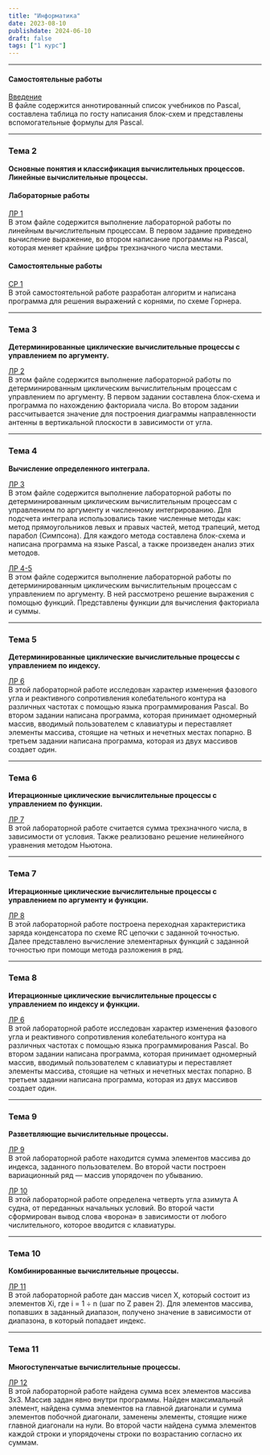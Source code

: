 ```yaml
---
title: "Информатика"
date: 2023-08-10
publishdate: 2024-06-10
draft: false
tags: ["1 курс"]
---
```


---

#### Самостоятельные работы  
[Введение](https://disk.yandex.ru/i/GgyHmvPK8jaEAw)  
В файле содержится аннотированный список учебников по Pascal, составлена таблица по госту написания блок-схем и представлены вспомогательные формулы для Pascal.

---

### Тема 2  
**Основные понятия и классификация вычислительных процессов. Линейные вычислительные процессы.**

#### Лабораторные работы  
[ЛР 1](https://disk.yandex.ru/i/lfnTr_4TWv7nqw)  
В этом файле содержится выполнение лабораторной работы по линейным вычислительным процессам. В первом задание приведено вычисление выражение, во втором написание программы на Pascal, которая меняет крайние цифры трехзначного числа местами.

#### Самостоятельные работы  
[СР 1](https://disk.yandex.ru/i/52_LinzXgDLSWw)  
В этой самостоятельной работе разработан алгоритм и написана программа для решения выражений с корнями, по схеме Горнера.

---

### Тема 3  
**Детерминированные циклические вычислительные процессы с управлением по аргументу.**  

[ЛР 2](https://disk.yandex.ru/d/kDsugHFwdwnawg)  
В этом файле содержится выполнение лабораторной работы по детерминированным циклическим вычислительным процессам с управлением по аргументу. В первом задании составлена блок-схема и программа по нахождению факториала числа. Во втором задании рассчитывается значение для построения диаграммы направленности антенны в вертикальной плоскости в зависимости от угла.

---

### Тема 4  
**Вычисление определенного интеграла.**  

[ЛР 3](https://disk.yandex.ru/i/lFUDwn9g8tu8bg)  
В этом файле содержится выполнение лабораторной работы по детерминированным циклическим вычислительным процессам с управлением по аргументу и численному интегрированию. Для подсчета интеграла использовались такие численные методы как: метод прямоугольников левых и правых частей, метод трапеций, метод парабол (Симпсона). Для каждого метода составлена блок-схема и написана программа на языке Pascal, а также произведен анализ этих методов.  

[ЛР 4-5](https://disk.yandex.ru/i/V2Q3PzRYHo03FQ)  
В этом файле содержится выполнение лабораторной работы по детерминированным циклическим вычислительным процессам с управлением по аргументу. В ней рассмотрено решение выражения с помощью функций. Представлены функции для вычисления факториала и суммы.

---

### Тема 5  
**Детерминированные циклические вычислительные процессы с управлением по индексу.**  

[ЛР 6](https://disk.yandex.ru/i/M4lrKsbWlrgqow)  
В этой лабораторной работе исследован характер изменения фазового угла и реактивного сопротивления колебательного контура на различных частотах с помощью языка программирования Pascal. Во втором задании написана программа, которая принимает одномерный массив, вводимый пользователем с клавиатуры и переставляет элементы массива, стоящие на четных и нечетных местах попарно. В третьем задании написана программа, которая из двух массивов создает один.

---

### Тема 6  
**Итерационные циклические вычислительные процессы с управлением по функции.**  

[ЛР 7](https://disk.yandex.ru/i/3VWwJzqcJyg3Cw)  
В этой лабораторной работе считается сумма трехзначного числа, в зависимости от условия. Также реализовано решение нелинейного уравнения методом Ньютона.

---

### Тема 7  
**Итерационные циклические вычислительные процессы с управлением по аргументу и функции.**  

[ЛР 8](https://disk.yandex.ru/i/bZT2o-p4mQVLqA)  
В этой лабораторной работе построена переходная характеристика заряда конденсатора по схеме RC цепочки с заданной точностью. Далее представлено вычисление элементарных функций с заданной точностью при помощи метода разложения в ряд.

---

### Тема 8  
**Итерационные циклические вычислительные процессы с управлением по индексу и функции.**  

[ЛР 6](https://www.google.com/url?q=https%3A%2F%2F1drv.ms%2Fw%2Fs!Aj9eLzWpyS4ogXZd_qDvLKPjCeG-%3Fe%3DStZjPQ&sa=D&sntz=1&usg=AOvVaw3rpJ6yqE3iOes4LPL_elPS)  
В этой лабораторной работе исследован характер изменения фазового угла и реактивного сопротивления колебательного контура на различных частотах с помощью языка программирования Pascal. Во втором задании написана программа, которая принимает одномерный массив, вводимый пользователем с клавиатуры и переставляет элементы массива, стоящие на четных и нечетных местах попарно. В третьем задании написана программа, которая из двух массивов создает один.

---

### Тема 9  
**Разветвляющие вычислительные процессы.**  

[ЛР 9](https://disk.yandex.ru/i/SEEtPqnUg2QEbQ)  
В этой лабораторной работе находится сумма элементов массива до индекса, заданного пользователем. Во второй части построен вариационный ряд — массив упорядочен по убыванию.  

[ЛР 10](https://disk.yandex.ru/i/EBPwf91thtwg8w)  
В этой лабораторной работе определена четверть угла азимута А судна, от переданных начальных условий. Во второй части сформирован вывод слова «ворона» в зависимости от любого числительного, которое вводится с клавиатуры.

---

### Тема 10  
**Комбинированные вычислительные процессы.**  

[ЛР 11](https://disk.yandex.ru/i/ZSjKoeJRbvYiTA)  
В этой лабораторной работе дан массив чисел X, который состоит из элементов Xi, где i = 1 ÷ n (шаг по Z равен 2). Для элементов массива, попавших в заданный диапазон, получено значение в зависимости от диапазона, в который попадает индекс.

---

### Тема 11  
**Многоступенчатые вычислительные процессы.**  

[ЛР 12](https://disk.yandex.ru/i/vlSC4KFw3Tb2eQ)  
В этой лабораторной работе найдена сумма всех элементов массива 3x3. Массив задан явно внутри программы. Найден максимальный элемент, найдена сумма элементов на главной диагонали и сумма элементов побочной диагонали, заменены элементы, стоящие ниже главной диагонали на нули. Во второй части найдена сумма элементов каждой строки и упорядочены строки по возрастанию согласно их суммам.


